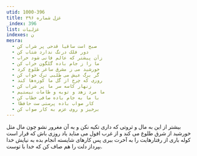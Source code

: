 ```yaml
---
utid: 1000-396
title: غزل شماره ۳۹۶
_index: 396
list: غزلیات
indexes: ن
mesra:
  - صبح است ساقیا قدحی پر شراب کن
  - دور فلک درنگ ندارد شتاب کن
  - زآن پیشتر که عالم فانی شود خراب
  - ما را ز جام باده گلگون خراب کن
  - خورشید می ز مشرق ساغر طلوع کرد
  - گر برگ عیش می طلبی ترک خواب کن
  - روزی که چرخ از گل ما کوزه‌ها کند
  - زنهار کاسه سر ما پر شراب کن
  - ما مرد زهد و توبه و طامات نیستیم
  - با ما به جام باده صافی خطاب کن
  - کار صواب باده پرستی ست حافظا
  - برخیز و روی عزم به کار صواب کن
---
```

بیشتر از این به مال و ثروتی که داری تکیه نکن و به آن مغرور نشو چون مال مثل خورشید از شرق طلوع می کند و از غرب افول می مناید یاد روزی باش که قرار است کوله باری از رفتارهایت را به آخرت ببری پس کارهای شایسته انجام بده به نیایش خدا بپرداز دلت را هم صاف کن که خدا با توست.

